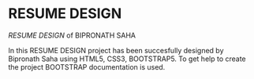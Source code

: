 # RESUME DESIGN

<feat> *RESUME DESIGN* of BIPRONATH SAHA

In this RESUME DESIGN project has been succesfully designed by Bipronath Saha using HTML5, CSS3, BOOTSTRAP5. To get help to create the project BOOTSTRAP documentation is 
used. 
